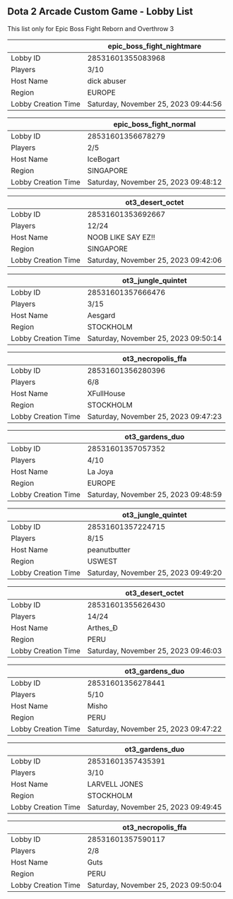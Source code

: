 ## Dota 2 Arcade Custom Game - Lobby List

This list only for Epic Boss Fight Reborn and Overthrow 3

|  | epic_boss_fight_nightmare |
| ------ | ------ |
| Lobby ID | 28531601355083968 |
| Players | 3/10 |
| Host Name | dick abuser |
| Region | EUROPE |
| Lobby Creation Time | Saturday, November 25, 2023 09:44:56 |


|  | epic_boss_fight_normal |
| ------ | ------ |
| Lobby ID | 28531601356678279 |
| Players | 2/5 |
| Host Name | IceBogart |
| Region | SINGAPORE |
| Lobby Creation Time | Saturday, November 25, 2023 09:48:12 |


|  | ot3_desert_octet |
| ------ | ------ |
| Lobby ID | 28531601353692667 |
| Players | 12/24 |
| Host Name | NOOB LIKE SAY EZ!! |
| Region | SINGAPORE |
| Lobby Creation Time | Saturday, November 25, 2023 09:42:06 |


|  | ot3_jungle_quintet |
| ------ | ------ |
| Lobby ID | 28531601357666476 |
| Players | 3/15 |
| Host Name | Aesgard |
| Region | STOCKHOLM |
| Lobby Creation Time | Saturday, November 25, 2023 09:50:14 |


|  | ot3_necropolis_ffa |
| ------ | ------ |
| Lobby ID | 28531601356280396 |
| Players | 6/8 |
| Host Name | XFullHouse |
| Region | STOCKHOLM |
| Lobby Creation Time | Saturday, November 25, 2023 09:47:23 |


|  | ot3_gardens_duo |
| ------ | ------ |
| Lobby ID | 28531601357057352 |
| Players | 4/10 |
| Host Name | La Joya |
| Region | EUROPE |
| Lobby Creation Time | Saturday, November 25, 2023 09:48:59 |


|  | ot3_jungle_quintet |
| ------ | ------ |
| Lobby ID | 28531601357224715 |
| Players | 8/15 |
| Host Name | peanutbutter |
| Region | USWEST |
| Lobby Creation Time | Saturday, November 25, 2023 09:49:20 |


|  | ot3_desert_octet |
| ------ | ------ |
| Lobby ID | 28531601355626430 |
| Players | 14/24 |
| Host Name | Arthes_Ð |
| Region | PERU |
| Lobby Creation Time | Saturday, November 25, 2023 09:46:03 |


|  | ot3_gardens_duo |
| ------ | ------ |
| Lobby ID | 28531601356278441 |
| Players | 5/10 |
| Host Name | Misho |
| Region | PERU |
| Lobby Creation Time | Saturday, November 25, 2023 09:47:22 |


|  | ot3_gardens_duo |
| ------ | ------ |
| Lobby ID | 28531601357435391 |
| Players | 3/10 |
| Host Name | LARVELL JONES |
| Region | STOCKHOLM |
| Lobby Creation Time | Saturday, November 25, 2023 09:49:45 |


|  | ot3_necropolis_ffa |
| ------ | ------ |
| Lobby ID | 28531601357590117 |
| Players | 2/8 |
| Host Name | Guts |
| Region | PERU |
| Lobby Creation Time | Saturday, November 25, 2023 09:50:04 |



